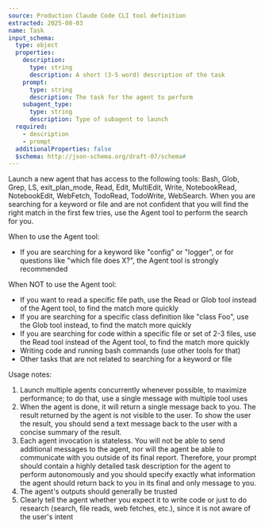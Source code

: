 ```yaml
---
source: Production Claude Code CLI tool definition
extracted: 2025-08-03
name: Task
input_schema:
  type: object
  properties:
    description:
      type: string
      description: A short (3-5 word) description of the task
    prompt:
      type: string
      description: The task for the agent to perform
    subagent_type:
      type: string
      description: Type of subagent to launch
  required:
    - description
    - prompt
  additionalProperties: false
  $schema: http://json-schema.org/draft-07/schema#
---
```


Launch a new agent that has access to the following tools: Bash, Glob, Grep, LS, exit_plan_mode, Read, Edit, MultiEdit, Write, NotebookRead, NotebookEdit, WebFetch, TodoRead, TodoWrite, WebSearch. When you are searching for a keyword or file and are not confident that you will find the right match in the first few tries, use the Agent tool to perform the search for you.

When to use the Agent tool:
- If you are searching for a keyword like "config" or "logger", or for questions like "which file does X?", the Agent tool is strongly recommended

When NOT to use the Agent tool:
- If you want to read a specific file path, use the Read or Glob tool instead of the Agent tool, to find the match more quickly
- If you are searching for a specific class definition like "class Foo", use the Glob tool instead, to find the match more quickly
- If you are searching for code within a specific file or set of 2-3 files, use the Read tool instead of the Agent tool, to find the match more quickly
- Writing code and running bash commands (use other tools for that)
- Other tasks that are not related to searching for a keyword or file

Usage notes:
1. Launch multiple agents concurrently whenever possible, to maximize performance; to do that, use a single message with multiple tool uses
2. When the agent is done, it will return a single message back to you. The result returned by the agent is not visible to the user. To show the user the result, you should send a text message back to the user with a concise summary of the result.
3. Each agent invocation is stateless. You will not be able to send additional messages to the agent, nor will the agent be able to communicate with you outside of its final report. Therefore, your prompt should contain a highly detailed task description for the agent to perform autonomously and you should specify exactly what information the agent should return back to you in its final and only message to you.
4. The agent's outputs should generally be trusted
5. Clearly tell the agent whether you expect it to write code or just to do research (search, file reads, web fetches, etc.), since it is not aware of the user's intent
```
